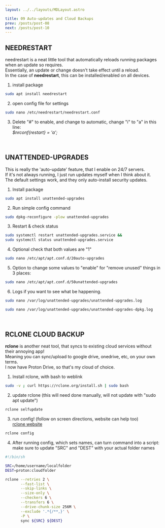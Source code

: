 ```yaml
---
layout: ../../layouts/MDLayout.astro

title: 09 Auto-updates and Cloud Backups
prev: /posts/post-08
next: /posts/post-10
---
```



## NEEDRESTART
needrestart is a neat little tool that automatically reloads running packages when an update so requires.<br>
Essentially, an update or change doesn't take effect until a reload.<br>
In the case of **needrestart**, this can be installed/enabled on all devices.<br>

1. install package
```sh
sudo apt install needrestart
```
2. open config file for settings
```sh
sudo nano /etc/needrestart/needrestart.conf
```
3. Delete "#" to enable, and change to automatic, change "i" to "a" in this line:<br>
_$nrconf{restart} = 'a';_

<br>

## UNATTENDED-UPGRADES
This is really the 'auto-update' feature, that I enable on 24/7 servers.<br>
If it's not always running, I just run updates myself when I think about it.<br>
The default settings work, and they only auto-install security updates.

1. Install package
```sh
sudo apt install unattended-upgrades
```
2. Run simple config command
```sh
sudo dpkg-reconfigure -plow unattended-upgrades
```
3. Restart & check status
```sh
sudo systemctl restart unattended-upgrades.service &&
sudo systemctl status unattended-upgrades.service
```
4. Optional check that both values are "1"
```sh
sudo nano /etc/apt/apt.conf.d/20auto-upgrades
```
5. Option to change some values to "enable" for "remove unused" things in 3 places:
```sh
sudo nano /etc/apt/apt.conf.d/50unattended-upgrades
```
6. Logs if you want to see what be happening.
```sh
sudo nano /var/log/unattended-upgrades/unattended-upgrades.log
```
```sh
sudo nano /var/log/unattended-upgrades/unattended-upgrades-dpkg.log
```
<br>

## RCLONE CLOUD BACKUP
**rclone** is another neat tool, that syncs to existing cloud services without their annoying app!<br>
Meaning you can sync/upload to google drive, onedrive, etc, on your own terms.<br>
I now have Proton Drive, so that's my cloud of choice.

1. Install rclone, with bash to weblink
```sh
sudo -v ; curl https://rclone.org/install.sh | sudo bash
```
2. update rclone (this will need done manually, will not update with "sudo apt update")
```sh
rclone selfupdate
```
3. run config! (follow on screen directions, website can help too)<br>
[rclone website](rclone.org)
```sh
rclone config
```
4. After running config, which sets names, can turn command into a script:<br>
make sure to update "SRC" and "DEST" with your actual folder names
```sh
#!/bin/sh

SRC=/home/username/localfolder
DEST=proton:cloudfolder

rclone --retries 2 \
       --fast-list \
       --skip-links \
       --size-only \
       --checkers 6 \
       --transfers 6 \
       --drive-chunk-size 256M \
       --exclude '.*{/**,}' \
       -P \
       sync ${SRC} ${DEST}
```